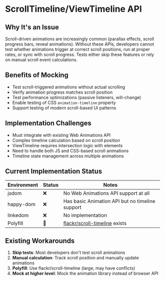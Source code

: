 # ScrollTimeline/ViewTimeline API

## Why It's an Issue

Scroll-driven animations are increasingly common (parallax effects, scroll progress bars, reveal animations). Without these APIs, developers cannot test whether animations trigger at correct scroll positions, run at proper rates, or sync with scroll progress. Tests either skip these features or rely on manual scroll event calculations.

## Benefits of Mocking

- Test scroll-triggered animations without actual scrolling
- Verify animation progress matches scroll position
- Test performance optimizations (passive listeners, will-change)
- Enable testing of CSS `animation-timeline` property
- Support testing of modern scroll-based UI patterns

## Implementation Challenges

- Must integrate with existing Web Animations API
- Complex timeline calculation based on scroll position
- ViewTimeline requires intersection logic with elements
- Need to handle both JS and CSS-based scroll animations
- Timeline state management across multiple animations

## Current Implementation Status

| Environment | Status | Notes |
|-------------|---------|--------|
| jsdom | ❌ | No Web Animations API support at all |
| happy-dom | ❌ | Has basic Animation API but no timeline support |
| linkedom | ❌ | No implementation |
| Polyfill | 🔧 | [flackr/scroll-timeline](https://github.com/flackr/scroll-timeline) exists |

## Existing Workarounds

1. **Skip tests**: Most developers don't test scroll animations
2. **Manual calculation**: Track scroll position and manually update animations
3. **Polyfill**: Use flackr/scroll-timeline (large, may have conflicts)
4. **Mock at higher level**: Mock the animation library instead of browser API